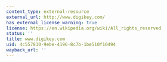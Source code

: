 ```yaml
---
content_type: external-resource
external_url: http://www.digikey.com/
has_external_license_warning: true
license: https://en.wikipedia.org/wiki/All_rights_reserved
status: ''
title: www.digikey.com
uid: 4c557830-9ebe-4196-8c7b-1be510f10494
wayback_url: ''
---
```


